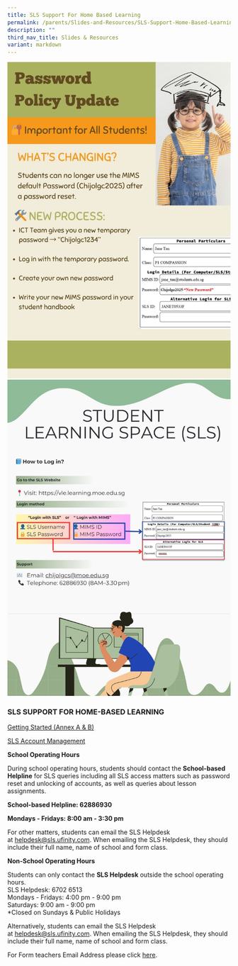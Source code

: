 ```yaml
---
title: SLS Support For Home Based Learning
permalink: /parents/Slides-and-Resources/SLS-Support-Home-Based-Learning/
description: ""
third_nav_title: Slides & Resources
variant: markdown
---
```

![](/images/1.jpg)
![](/images/2.jpg)

### SLS SUPPORT FOR HOME-BASED LEARNING


[Getting Started (Annex A &amp; B)](/files/Annexes%20to%20Letter%20to%20Parents.pdf)

[SLS Account Management](/files/SLS%20Account%20Management%20-%20Guide%20for%20P2%20to%20P6%20Students.pdf)


**School Operating Hours**

During school operating hours, students should contact the&nbsp;**School-based Helpline**&nbsp;for SLS queries including all SLS access matters such as password reset and unlocking of accounts, as well as queries about lesson assignments.&nbsp;

  

**School-based Helpline: 62886930**

**Mondays - Fridays: 8:00 am - 3:30 pm**

  

For other matters, students can email the SLS Helpdesk at&nbsp;[helpdesk@sls.ufinity.com](mailto:helpdesk@sls.ufinity.com). When emailing the SLS Helpdesk, they should include their full name, name of school and form class.

  

  

**Non-School Operating Hours**&nbsp;

  

Students can only contact the&nbsp;**SLS Helpdesk**&nbsp;outside the school operating hours.
<br>SLS Helpdesk: 6702 6513
<br>Mondays - Fridays: 4:00 pm - 9:00 pm
<br>Saturdays: 9:00 am - 9:00 pm
<br>\*Closed on Sundays &amp; Public Holidays

  

Alternatively, students can email the SLS Helpdesk at&nbsp;[helpdesk@sls.ufinity.com](mailto:helpdesk@sls.ufinity.com). When emailing the SLS Helpdesk, they should include their full name, name of school and form class.

  

For Form teachers Email Address please click&nbsp;[here](https://www.chijourladyofgoodcounsel.moe.edu.sg/our-school/school-staff/teaching-staff/).